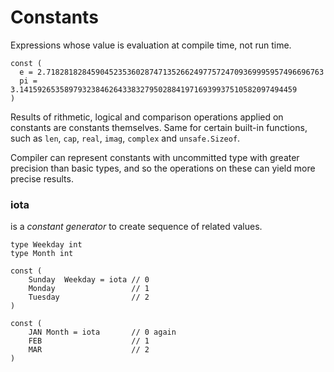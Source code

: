 # Constants

<style>
.md-logo img {
  content: url('/go/logo-go.svg');
}
</style>

Expressions whose value is evaluation at compile time, not run time.

```golang
const (
  e = 2.71828182845904523536028747135266249775724709369995957496696763
  pi = 3.14159265358979323846264338327950288419716939937510582097494459
)
```

Results of rithmetic, logical and comparison operations applied on constants are constants themselves. Same for certain built-in functions, such as `len`, `cap`, `real`, `imag`, `complex` and `unsafe.Sizeof`.

Compiler can represent constants with uncommitted type with greater precision than basic types, and so the operations on these can yield more precise results.

### iota

is a _constant generator_ to create sequence of related values.

```golang
type Weekday int
type Month int

const (
	Sunday  Weekday = iota // 0
	Monday                 // 1
	Tuesday                // 2
)

const (
	JAN Month = iota       // 0 again
	FEB                    // 1
	MAR                    // 2
)
```
